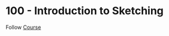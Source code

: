 # 100 - Introduction to Sketching

Follow [Course](https://learn.onshape.com/learn/enroll/04352d64-8993-4ec8-93b4-4453ec1f242d)
